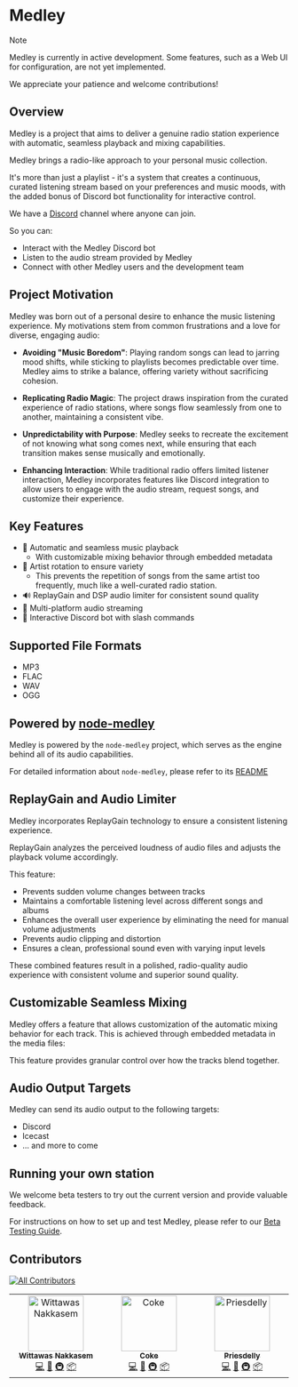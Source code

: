 # Medley

> [!NOTE]
> Medley is currently in active development. Some features, such as a Web UI for configuration, are not yet implemented.
>
> We appreciate your patience and welcome contributions!

## Overview
Medley is a project that aims to deliver a genuine radio station experience with automatic, seamless playback and mixing capabilities.

Medley brings a radio-like approach to your personal music collection.

It's more than just a playlist - it's a system that creates a continuous, curated listening stream based on your preferences and music moods, with the added bonus of Discord bot functionality for interactive control.

We have a [Discord](https://discord.gg/vrzCvV2hjS) channel where anyone can join.

So you can:

- Interact with the Medley Discord bot
- Listen to the audio stream provided by Medley
- Connect with other Medley users and the development team

## Project Motivation

Medley was born out of a personal desire to enhance the music listening experience. My motivations stem from common frustrations and a love for diverse, engaging audio:

- **Avoiding "Music Boredom"**: Playing random songs can lead to jarring mood shifts, while sticking to playlists becomes predictable over time. Medley aims to strike a balance, offering variety without sacrificing cohesion.

- **Replicating Radio Magic**: The project draws inspiration from the curated experience of radio stations, where songs flow seamlessly from one to another, maintaining a consistent vibe.

- **Unpredictability with Purpose**: Medley seeks to recreate the excitement of not knowing what song comes next, while ensuring that each transition makes sense musically and emotionally.

- **Enhancing Interaction**: While traditional radio offers limited listener interaction, Medley incorporates features like Discord integration to allow users to engage with the audio stream, request songs, and customize their experience.

## Key Features
- 🔀 Automatic and seamless music playback
  - With customizable mixing behavior through embedded metadata
- 🎨 Artist rotation to ensure variety
  - This prevents the repetition of songs from the same artist too frequently, much like a well-curated radio station.
- 🔊 ReplayGain and DSP audio limiter for consistent sound quality
- 🚀 Multi-platform audio streaming
- 🤖 Interactive Discord bot with slash commands

## Supported File Formats

- MP3
- FLAC
- WAV
- OGG

## Powered by [node-medley](https://github.com/seamless-medley/medley/blob/main/packages/node-medley/README.md)
Medley is powered by the `node-medley` project, which serves as the engine behind all of its audio capabilities.

For detailed information about `node-medley`, please refer to its [README](https://github.com/seamless-medley/medley/blob/main/packages/node-medley/README.md)

## ReplayGain and Audio Limiter
Medley incorporates ReplayGain technology to ensure a consistent listening experience.

ReplayGain analyzes the perceived loudness of audio files and adjusts the playback volume accordingly.

This feature:
- Prevents sudden volume changes between tracks
- Maintains a comfortable listening level across different songs and albums
- Enhances the overall user experience by eliminating the need for manual volume adjustments
- Prevents audio clipping and distortion
- Ensures a clean, professional sound even with varying input levels

These combined features result in a polished, radio-quality audio experience with consistent volume and superior sound quality.

## Customizable Seamless Mixing
Medley offers a feature that allows customization of the automatic mixing behavior for each track. This is achieved through embedded metadata in the media files:

This feature provides granular control over how the tracks blend together.

## Audio Output Targets
Medley can send its audio output to the following targets:
- Discord
- Icecast
- ... and more to come

## Running your own station
We welcome beta testers to try out the current version and provide valuable feedback.

For instructions on how to set up and test Medley, please refer to our [Beta Testing Guide](https://github.com/seamless-medley/medley/wiki/Beta-Testing).

## Contributors

<!-- ALL-CONTRIBUTORS-BADGE:START - Do not remove or modify this section -->
[![All Contributors](https://img.shields.io/badge/all_contributors-3-orange.svg?style=flat-square)](#contributors-)
<!-- ALL-CONTRIBUTORS-BADGE:END -->

<!-- ALL-CONTRIBUTORS-LIST:START - Do not remove or modify this section -->
<!-- prettier-ignore-start -->
<!-- markdownlint-disable -->
<table>
  <tbody>
    <tr>
      <td align="center" valign="top" width="14.28%"><a href="https://github.com/vittee"><img src="https://avatars.githubusercontent.com/u/403872?v=4?s=100" width="100px;" alt="Wittawas Nakkasem"/><br /><sub><b>Wittawas Nakkasem</b></sub></a><br /><a href="https://github.com/seamless-medley/medley/commits?author=vittee" title="Code">💻</a> <a href="#ideas-vittee" title="Ideas, Planning, & Feedback">🤔</a> <a href="#infra-vittee" title="Infrastructure (Hosting, Build-Tools, etc)">🚇</a> <a href="#platform-vittee" title="Packaging/porting to new platform">📦</a></td>
      <td align="center" valign="top" width="14.28%"><a href="https://github.com/visualizeq"><img src="https://avatars.githubusercontent.com/u/396689?v=4?s=100" width="100px;" alt="Coke"/><br /><sub><b>Coke</b></sub></a><br /><a href="https://github.com/seamless-medley/medley/commits?author=visualizeq" title="Code">💻</a> <a href="#ideas-visualizeq" title="Ideas, Planning, & Feedback">🤔</a> <a href="#infra-visualizeq" title="Infrastructure (Hosting, Build-Tools, etc)">🚇</a> <a href="#platform-visualizeq" title="Packaging/porting to new platform">📦</a></td>
      <td align="center" valign="top" width="14.28%"><a href="https://github.com/priesdelly"><img src="https://avatars.githubusercontent.com/u/304075?v=4?s=100" width="100px;" alt="Priesdelly"/><br /><sub><b>Priesdelly</b></sub></a><br /><a href="https://github.com/seamless-medley/medley/commits?author=priesdelly" title="Code">💻</a> <a href="#ideas-priesdelly" title="Ideas, Planning, & Feedback">🤔</a> <a href="#infra-priesdelly" title="Infrastructure (Hosting, Build-Tools, etc)">🚇</a> <a href="#platform-priesdelly" title="Packaging/porting to new platform">📦</a></td>
    </tr>
  </tbody>
</table>

<!-- markdownlint-restore -->
<!-- prettier-ignore-end -->

<!-- ALL-CONTRIBUTORS-LIST:END -->
<!-- prettier-ignore-start -->
<!-- markdownlint-disable -->

<!-- markdownlint-restore -->
<!-- prettier-ignore-end -->

<!-- ALL-CONTRIBUTORS-LIST:END -->
